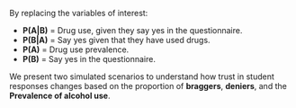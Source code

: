 By replacing the variables of interest:  

* **P(A|B)** = Drug use, given they say yes in the questionnaire.
* **P(B|A)** = Say yes given that they have used drugs.
* **P(A)** = Drug use prevalence.
* **P(B)** = Say yes in the questionnaire.

We present two simulated scenarios to understand how trust in student responses changes based on the proportion of **braggers**, **deniers**, and the **Prevalence of alcohol use**. 
